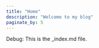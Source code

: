 ```yaml
---
title: "Home"
description: "Welcome to my blog"
paginate_by: 5
---
```

Debug: This is the _index.md file.

